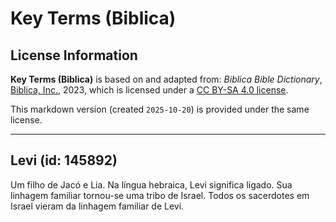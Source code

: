 # Key Terms (Biblica)

## License Information

**Key Terms (Biblica)** is based on and adapted from: _Biblica Bible Dictionary_, [Biblica, Inc.](https://www.biblica.com/), 2023, which is licensed under a [CC BY-SA 4.0 license](https://creativecommons.org/licenses/by-sa/4.0/legalcode.en).

This markdown version (created `2025-10-20`) is provided under the same license.



--------------------------------

## Levi (id: 145892)

Um filho de Jacó e Lia. Na língua hebraica, Levi significa ligado. Sua linhagem familiar tornou\-se uma tribo de Israel. Todos os sacerdotes em Israel vieram da linhagem familiar de Levi.


